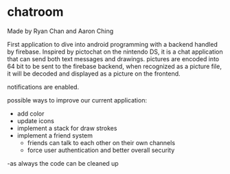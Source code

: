 # chatroom

Made by Ryan Chan and Aaron Ching

First application to dive into android programming with a backend handled by firebase. 
Inspired by pictochat on the nintendo DS, it is a chat application that can send both text messages and drawings. 
pictures are encoded into 64 bit to be sent to the firebase backend,
when recognized as a picture file, it will be decoded and displayed as a picture on the frontend. 

notifications are enabled. 

possible ways to improve our current application:

- add color
- update icons
- implement a stack for draw strokes
- implement a friend system
  - friends can talk to each other on their own channels
  - force user authentication and better overall security







-as always the code can be cleaned up
